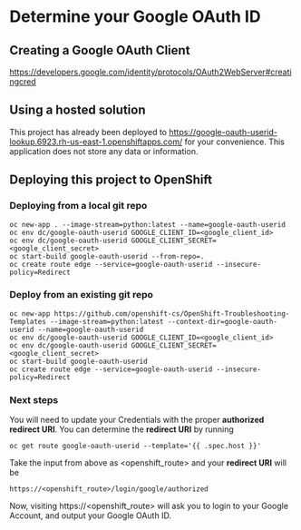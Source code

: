 # Determine your Google OAuth ID

## Creating a Google OAuth Client

https://developers.google.com/identity/protocols/OAuth2WebServer#creatingcred

## Using a hosted solution

This project has already been deployed to https://google-oauth-userid-lookup.6923.rh-us-east-1.openshiftapps.com/
for your convenience. This application does not store any data or information.

## Deploying this project to OpenShift

### Deploying from a local git repo

    oc new-app . --image-stream=python:latest --name=google-oauth-userid
    oc env dc/google-oauth-userid GOOGLE_CLIENT_ID=<google_client_id>
    oc env dc/google-oauth-userid GOOGLE_CLIENT_SECRET=<google_client_secret>
    oc start-build google-oauth-userid --from-repo=.
    oc create route edge --service=google-oauth-userid --insecure-policy=Redirect

### Deploy from an existing git repo

    oc new-app https://github.com/openshift-cs/OpenShift-Troubleshooting-Templates --image-stream=python:latest --context-dir=google-oauth-userid --name=google-oauth-userid
    oc env dc/google-oauth-userid GOOGLE_CLIENT_ID=<google_client_id>
    oc env dc/google-oauth-userid GOOGLE_CLIENT_SECRET=<google_client_secret>
    oc start-build google-oauth-userid
    oc create route edge --service=google-oauth-userid --insecure-policy=Redirect

### Next steps

You will need to update your Credentials with the proper **authorized redirect URI**.
You can determine the **redirect URI** by running

    oc get route google-oauth-userid --template='{{ .spec.host }}'

Take the input from above as <openshift_route> and your **redirect URI** will be

    https://<openshift_route>/login/google/authorized

Now, visiting https://<openshift_route> will ask you to login to your Google Account,
and output your Google OAuth ID.
